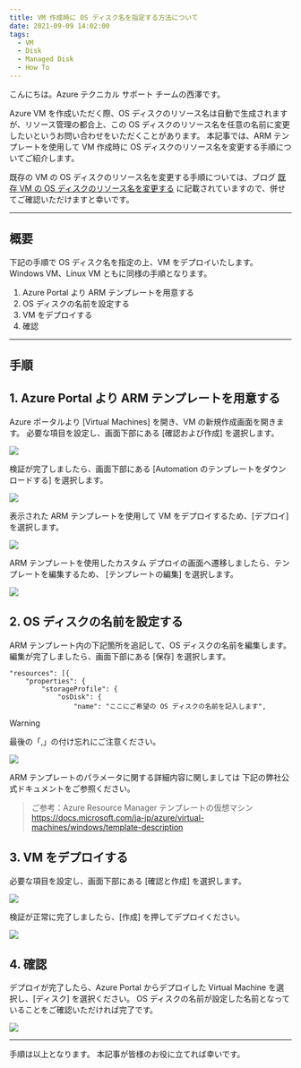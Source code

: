 ```yaml
---
title: VM 作成時に OS ディスク名を指定する方法について
date: 2021-09-09 14:02:00
tags:
  - VM
  - Disk
  - Managed Disk
  - How To
---
```


こんにちは。Azure テクニカル サポート チームの西澤です。

Azure VM を作成いただく際、OS ディスクのリソース名は自動で生成されますが、リソース管理の都合上、この OS ディスクのリソース名を任意の名前に変更したいというお問い合わせをいただくことがあります。
本記事では、ARM テンプレートを使用して VM 作成時に OS ディスクのリソース名を変更する手順についてご紹介します。

<!-- more -->

既存の VM の OS ディスクのリソース名を変更する手順については、ブログ [既存 VM の OS ディスクのリソース名を変更する](https://jpaztech.github.io/blog/vm/how-to-change-os-disk-name/) に記載されていますので、併せてご確認いただけますと幸いです。

---

## 概要
下記の手順で OS ディスク名を指定の上、VM をデプロイいたします。
Windows VM、Linux VM ともに同様の手順となります。

1. Azure Portal より ARM テンプレートを用意する
2. OS ディスクの名前を設定する
3. VM をデプロイする 
4. 確認

---

## 手順
## 1. Azure Portal より ARM テンプレートを用意する
Azure ポータルより [Virtual Machines] を開き、VM の新規作成画面を開きます。
必要な項目を設定し、画面下部にある [確認および作成] を選択します。

![](./set-os-disk-name-using-arm-template/1.png)

検証が完了しましたら、画面下部にある [Automation のテンプレートをダウンロードする] を選択します。

![](./set-os-disk-name-using-arm-template/2.png)

 
表示された ARM テンプレートを使用して VM をデプロイするため、[デプロイ] を選択します。

![](./set-os-disk-name-using-arm-template/3.png)


ARM テンプレートを使用したカスタム デプロイの画面へ遷移しましたら、テンプレートを編集するため、
[テンプレートの編集] を選択します。

![](./set-os-disk-name-using-arm-template/4.png)


## 2. OS ディスクの名前を設定する
ARM テンプレート内の下記箇所を追記して、OS ディスクの名前を編集します。
編集が完了しましたら、画面下部にある [保存] を選択します。

```
"resources": [{
	"properties": {
		"storageProfile": {
			"osDisk": {
				"name": "ここにご希望の OS ディスクの名前を記入します",
```

> [!WARNING]
> 最後の「,」の付け忘れにご注意ください。

![](./set-os-disk-name-using-arm-template/5.png)

ARM テンプレートのパラメータに関する詳細内容に関しましては
下記の弊社公式ドキュメントをご参照ください。

> ご参考：Azure Resource Manager テンプレートの仮想マシン
> https://docs.microsoft.com/ja-jp/azure/virtual-machines/windows/template-description

## 3. VM をデプロイする 
必要な項目を設定し、画面下部にある  [確認と作成] を選択します。

![](./set-os-disk-name-using-arm-template/6.png)

検証が正常に完了しましたら、[作成] を押してデプロイください。

![](./set-os-disk-name-using-arm-template/7.png)

## 4. 確認
デプロイが完了したら、Azure Portal からデプロイした Virtual Machine を選択し、[ディスク] を選択ください。
OS ディスクの名前が設定した名前となっていることをご確認いただければ完了です。

![](./set-os-disk-name-using-arm-template/8.png)

---

手順は以上となります。
本記事が皆様のお役に立てれば幸いです。
